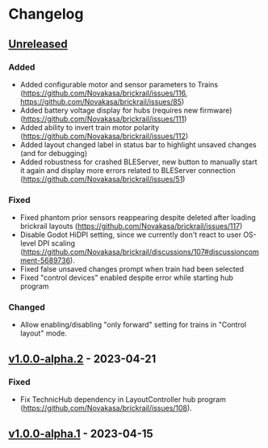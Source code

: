 <!-- Refer to https://keepachangelog.com/en/1.0.0/ for guidance. -->
<!-- template stolen from pybricks-micropython repository -->

# Changelog

## [Unreleased]

### Added

- Added configurable motor and sensor parameters to Trains (https://github.com/Novakasa/brickrail/issues/116, https://github.com/Novakasa/brickrail/issues/85)
- Added battery voltage display for hubs (requires new firmware) (https://github.com/Novakasa/brickrail/issues/111)
- Added ability to invert train motor polarity (https://github.com/Novakasa/brickrail/issues/112)
- Added layout changed label in status bar to highlight unsaved changes (and for debugging)
- Added robustness for crashed BLEServer, new button to manually start it again and display more errors related to BLEServer connection (https://github.com/Novakasa/brickrail/issues/51)

### Fixed

- Fixed phantom prior sensors reappearing despite deleted after loading brickrail layouts (https://github.com/Novakasa/brickrail/issues/117)
- Disable Godot HiDPI setting, since we currently don't react to user OS-level DPI scaling (https://github.com/Novakasa/brickrail/discussions/107#discussioncomment-5689736).
- Fixed false unsaved changes prompt when train had been selected
- Fixed "control devices" enabled despite error while starting hub program

### Changed

- Allow enabling/disabling "only forward" setting for trains in "Control layout" mode.

## [v1.0.0-alpha.2] - 2023-04-21

### Fixed

- Fix TechnicHub dependency in LayoutController hub program (https://github.com/Novakasa/brickrail/issues/108).

## [v1.0.0-alpha.1] - 2023-04-15

<!-- diff links for headers -->
[Unreleased]: https://github.com/Novakasa/brickrail/compare/v1.0.0-alpha.2...HEAD
[v1.0.0-alpha.2]: https://github.com/Novakasa/brickrail/compare/v1.0.0-alpha.1...v1.0.0-alpha.2
[v1.0.0-alpha.1]: https://github.com/Novakasa/brickrail/tree/v1.0.0-alpha.1
